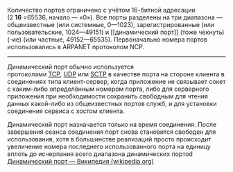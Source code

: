 Количество портов ограничено с учётом 16-битной адресации (2 **16** =65536, начало — «0»). Все порты разделены на три диапазона — общеизвестные (или системные, 0—1023), зарегистрированные (или пользовательские, 1024—49151) и [[динамический порт]]  (тоже чекнуть)  (-ие) (или частные, 49152—65535). Первоначально номера портов использовались в ARPANET протоколом NCP.

---------
Динамический порт обычно используется протоколами [TCP](https://ru.wikipedia.org/wiki/TCP "TCP"), [UDP](https://ru.wikipedia.org/wiki/UDP "UDP") или [SCTP](https://ru.wikipedia.org/wiki/SCTP "SCTP") в качестве порта на стороне клиента в соединениях типа клиент-сервер, когда приложение не связывает сокет с каким-либо определённым номером порта, либо для серверного приложения при необходимости сохранить свободным для чтения данных какой-либо из общеизвестных портов служб, и для установки соединения сервиса с хостом клиента.

Динамический порт назначается только на время соединения. После завершения сеанса соединения порт снова становится свободен для использования, хотя в большинстве реализаций просто происходит увеличение номера последнего использованного порта на единицу вплоть до исчерпания всего диапазона динамических портоd
[Динамический порт — Википедия (wikipedia.org)](https://ru.wikipedia.org/wiki/%D0%94%D0%B8%D0%BD%D0%B0%D0%BC%D0%B8%D1%87%D0%B5%D1%81%D0%BA%D0%B8%D0%B9_%D0%BF%D0%BE%D1%80%D1%82)

